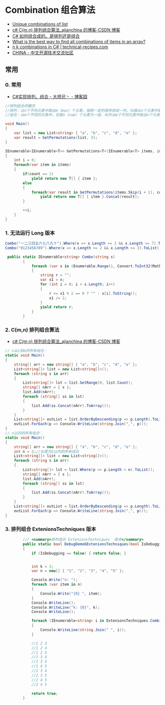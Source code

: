 # Combination 组合算法

- [Unique combinations of list](https://stackoverflow.com/questions/12249051/unique-combinations-of-list/57248447#57248447)
- [c# C(m,n) 排列组合算法\_ajianchina 的博客-CSDN 博客](https://blog.csdn.net/ajianchina/article/details/46369321)
- [C# 如何组合成的。是排列还是组合](https://zhidao.baidu.com/question/1834395990619658460.html)
- [What is the best way to find all combinations of items in an array?](https://stackoverflow.com/questions/1952153/what-is-the-best-way-to-find-all-combinations-of-items-in-an-array)
- [n k combinations in C# | technical-recipes.com](https://www.technical-recipes.com/2017/obtaining-combinations-of-k-elements-from-n-in-c/)
- [CHINA - 中文开源技术交流社区](https://my.oschina.net/asxinyu/blog/474133)

## 常用

### 0. 常用

- [C#实现排列、组合 - 大师兄丶 - 博客园](https://www.cnblogs.com/zhao-yi/p/8533035.html)

```c#
//排列组合的概念
//排列：从n个不同元素中取出m（m≤n）个元素，按照一定的顺序排成一列，叫做从n个元素中取出m个元素的一个排列(Arrangement)。
//组合：从m个不同的元素中，任取n（n≤m）个元素为一组，叫作从m个不同元素中取出n个元素的一个组合。

void Main()
{
    var list = new List<string> { "a", "b", "c", "d", "e" };
    var result = GetPermutations(list, 3);
}

IEnumerable<IEnumerable<T>> GetPermutations<T>(IEnumerable<T> items, int count)
{
    int i = 0;
    foreach(var item in items)
    {
        if(count == 1)
            yield return new T[] { item };
        else
        {
            foreach(var result in GetPermutations(items.Skip(i + 1), count - 1))
                yield return new T[] { item }.Concat(result);
        }

        ++i;
    }
}
```

### 1. 无法运行 Long 版本

```c#
Combo("一二三四五六七八九十").Where(x => x.Length >= 2 && x.Length <= 7).ToList().ForEach(x => Console.WriteLine(x));
Combo("0123456789").Where(x => x.Length >= 2 && x.Length <= 3).ToList().ForEach(x => Console.WriteLine(x));

 public static IEnumerable<string> Combo(string s)
        {
            foreach (var x in (Enumerable.Range(1, Convert.ToInt32(Math.Pow((double)2, (double)s.Length)) - 1)))
            {
                string r = "";
                var x1 = x;
                for (int i = 0; i < s.Length; i++)
                {
                    r += x1 % 2 == 0 ? "" : s[i].ToString();
                    x1 /= 2;
                }
                yield return r;
            }
        }

```

### 2. C(m,n) 排列组合算法

- [c# C(m,n) 排列组合算法\_ajianchina 的博客-CSDN 博客](https://blog.csdn.net/ajianchina/article/details/46369321)

```c#
// n从1到m的所有组合：
static void Main()
{
    string[] arr = new string[] { "a", "b", "c", "d", "e" };
    List<string[]> list = new List<string[]>();
    foreach (string s in arr)
    {
        List<string[]> lst = list.GetRange(0, list.Count);
        string[] nArr = { s };
        list.Add(nArr);
        foreach (string[] ss in lst)
        {
            list.Add(ss.Concat(nArr).ToArray());
        }
    }
    List<string[]> outList = list.OrderByDescending(p => p.Length).ToList();
    outList.ForEach(p => Console.WriteLine(string.Join(",", p)));
}
// n以内的所有组合：
static void Main()
{
    string[] arr = new string[] { "a", "b", "c", "d", "e" };
    int n = 2;//长度为2以内的所有组合
    List<string[]> list = new List<string[]>();
    foreach (string s in arr)
    {
        List<string[]> lst = list.Where(p => p.Length < n).ToList();
        string[] nArr = { s };
        list.Add(nArr);
        foreach (string[] ss in lst)
        {
            list.Add(ss.Concat(nArr).ToArray());
        }
    }
    List<string[]> outList = list.OrderByDescending(p => p.Length).ToList();
    outList.ForEach(p => Console.WriteLine(string.Join(",", p)));
}
```

### 3. 排列组合 ExtenionsTechniques 版本

```c#
        /// <summary>排列组合 ExtenionsTechniques  版本</summary>
        public static bool DebugDemo6ExtenionsTechniques(bool IsDebugging = false)
        {
            if (IsDebugging == false) { return false; }


            int k = 3;
            var n = new[] { "1", "2", "3", "4", "5" };

            Console.Write("n: ");
            foreach (var item in n)
            {
                Console.Write("{0} ", item);
            }
            Console.WriteLine();
            Console.WriteLine("k: {0}", k);
            Console.WriteLine();

            foreach (IEnumerable<string> i in ExtenionsTechniques.Combinations(n, k))
            {
                Console.WriteLine(string.Join(" ", i));
            }

            //1 2 3
            //1 2 4
            //1 2 5
            //1 3 4
            //1 3 5
            //1 4 5
            //2 3 4
            //2 3 5
            //2 4 5
            //3 4 5

            return true;
        }

```
